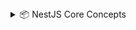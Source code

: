 <details> 
<summary>📦 NestJS Core Concepts</summary>
<details> 
<summary>📦 NestJS Modules</summary>

### 🧠 What is a Module?

In **NestJS**, a **module** is a class annotated with the `@Module()` decorator.
It **groups related components** (controllers, services, etc.) into a single unit.

This is essential for **code organization**, **scalability**, and **reusability**.

### 🏠 `AppModule` – The Root Module

* Every NestJS app must have **one root module**.
* It's the **entry point** of the application.
* Registered in `main.ts` like this:

```ts
async function bootstrap() {
  const app = await NestFactory.create(AppModule);
  await app.listen(3000);
}
```
### 🧩 Feature Modules (e.g., `HelloModule`)

* You can create additional modules to **organize features**.
* These are called **feature modules**.
* A feature module can include:

  * Controllers
  * Services
  * Providers
  * Imports/Exports

### ✅ Example: `HelloModule`

```ts
// hello.module.ts
import { Module } from '@nestjs/common';
import { HelloController } from './hello.controller';
import { HelloService } from './hello.service';

@Module({
  controllers: [HelloController],
  providers: [HelloService],
})
export class HelloModule {}
```

#### Then import it into `AppModule`:

```ts
// app.module.ts
import { Module } from '@nestjs/common';
import { HelloModule } from './hello/hello.module';

@Module({
  imports: [HelloModule],
})
export class AppModule {}
```

### 🔁 Summary

| Term           | Meaning                                  |
| -------------- | ---------------------------------------- |
| `AppModule`    | Root module — main entry point           |
| Feature Module | A logical group of related functionality |
| `@Module()`    | Decorator that defines a module          |

</details> 

</details> 
